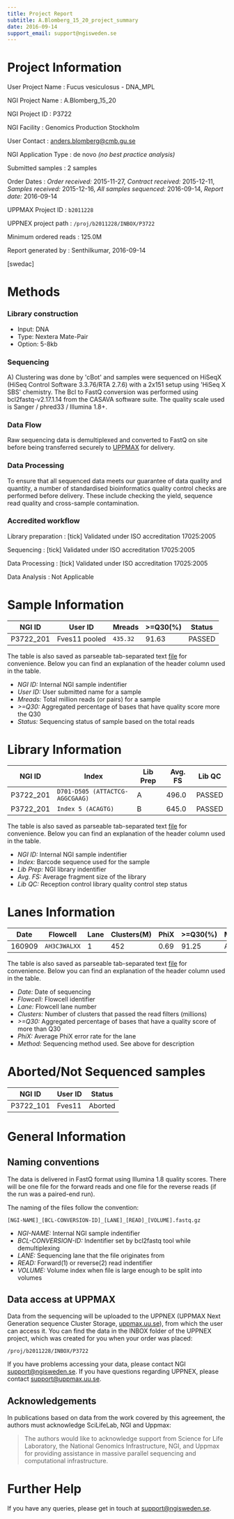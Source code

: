 ```yaml
---
title: Project Report
subtitle: A.Blomberg_15_20_project_summary
date: 2016-09-14
support_email: support@ngisweden.se
---
```


# Project Information

User Project Name
:   Fucus vesiculosus - DNA_MPL

NGI Project Name
:   A.Blomberg_15_20

NGI Project ID
:   P3722

NGI Facility
:   Genomics Production Stockholm

User Contact
:   [anders.blomberg@cmb.gu.se](mailto:anders.blomberg@cmb.gu.se)

NGI Application Type
:   de novo _(no best practice analysis)_

Submitted samples
:   2 samples



Order Dates
:   _Order received:_ 2015-11-27, _Contract received:_ 2015-12-11, _Samples received:_ 2015-12-16, _All samples sequenced:_ 2016-09-14, _Report date:_ 2016-09-14

UPPMAX Project ID
:   `b2011228`

UPPNEX project path
:   `/proj/b2011228/INBOX/P3722`



Minimum ordered reads
:   125.0M

Report generated by
:   Senthilkumar, 2016-09-14

[swedac]
 
# Methods

### Library construction
* Input: DNA
* Type: Nextera Mate-Pair
* Option: 5-8kb

### Sequencing
A) Clustering was done by 'cBot' and samples were sequenced on HiSeqX (HiSeq Control Software 3.3.76/RTA 2.7.6) with a 2x151 setup using 'HiSeq X SBS' chemistry. The Bcl to FastQ conversion was performed using bcl2fastq-v2.17.1.14 from the CASAVA software suite. The quality scale used is Sanger / phred33 / Illumina 1.8+.

### Data Flow
Raw sequencing data is demultiplexed and converted to FastQ on site before 
being transferred securely to [UPPMAX](http://www.uppmax.uu.se/) for delivery.

### Data Processing
To ensure that all sequenced data meets our guarantee of data quality and quantity,
a number of standardised bioinformatics quality control checks are performed before
delivery. These include checking the yield, sequence read quality and cross-sample contamination.

### Accredited workflow

Library preparation
:   [tick] Validated under ISO accreditation 17025:2005

Sequencing
:   [tick] Validated under ISO accreditation 17025:2005

Data Processing
:   [tick] Validated under ISO accreditation 17025:2005

Data Analysis
:   Not Applicable

# Sample Information

NGI ID | User ID | Mreads | >=Q30(%) | Status 
-------|---------|--------|----------|-------- 
P3722_201 | Fves11 pooled | `435.32` | 91.63  | PASSED 


The table is also saved as parseable tab-separated text [file](A.Blomberg_15_20_sample_info.txt) for convenience. Below you can find an explanation of the header column used in the table.

* _NGI ID:_ Internal NGI sample indentifier
* _User ID:_ User submitted name for a sample
* _Mreads:_ Total million reads (or pairs) for a sample
* _>=Q30:_ Aggregated percentage of bases that have quality score more the Q30
* _Status:_ Sequencing status of sample based on the total reads



# Library Information

NGI ID | Index | Lib Prep | Avg. FS | Lib QC
-------|-------|----------|---------|--------
P3722_201 | `D701-D505 (ATTACTCG-AGGCGAAG)` | A | 496.0 | PASSED
P3722_201 | `Index 5 (ACAGTG)` | B | 645.0 | PASSED


The table is also saved as parseable tab-separated text [file](A.Blomberg_15_20_library_info.txt) for convenience. Below you can find an explanation of the header column used in the table.

* _NGI ID:_ Internal NGI sample indentifier
* _Index:_ Barcode sequence used for the sample
* _Lib Prep:_ NGI library indentifier
* _Avg. FS:_ Average fragment size of the library
* _Lib QC:_ Reception control library quality control step status




# Lanes Information

Date | Flowcell | Lane | Clusters(M) | PhiX | >=Q30(%) | Method
-----|----------|------|-------------|------|----------|--------
160909 | `AH3C3WALXX` | 1 | 452 | 0.69 | 91.25 | A


The table is also saved as parseable tab-separated text [file](A.Blomberg_15_20_lanes_info.txt) for convenience. Below you can find an explanation of the header column used in the table.

* _Date:_ Date of sequencing
* _Flowcell:_ Flowcell identifier
* _Lane:_ Flowcell lane number
* _Clusters:_ Number of clusters that passed the read filters (millions)
* _>=Q30:_ Aggregated percentage of bases that have a quality score of more than Q30
* _PhiX:_ Average PhiX error rate for the lane
* _Method:_ Sequencing method used. See above for description




# Aborted/Not Sequenced samples

NGI ID | User ID | Status
-------|---------|-------
P3722_101 | Fves11 | Aborted


# General Information

## Naming conventions

The data is delivered in FastQ format using Illumina 1.8 quality scores.
There will be one file for the forward reads and one file for the
reverse reads (if the run was a paired-end run).

The naming of the files follow the convention:

```
[NGI-NAME]_[BCL-CONVERSION-ID]_[LANE]_[READ]_[VOLUME].fastq.gz
```

* _NGI-NAME:_ Internal NGI sample indentifier
* _BCL-CONVERSION-ID:_ Indentifier set by bcl2fastq tool while demultiplexing
* _LANE:_ Sequencing lane that the file originates from
* _READ:_ Forward(1) or reverse(2) read indentifier
* _VOLUME:_ Volume index when file is large enough to be split into volumes

## Data access at UPPMAX

Data from the sequencing will be uploaded to the UPPNEX (UPPMAX Next
Generation sequence Cluster Storage, [uppmax.uu.se](http://www.uppmax.uu.se)),
from which the user can access it. You can find the data in the INBOX folder of the
UPPNEX project, which was created for you when your order was placed: 

```
/proj/b2011228/INBOX/P3722
```

If you have problems accessing your data, please contact NGI
[support@ngisweden.se](mailto:support@ngisweden.se).
If you have questions regarding UPPNEX, please contact
[support@uppmax.uu.se](mailto:support@uppmax.uu.se).

## Acknowledgements

In publications based on data from the work covered by this agreement,
the authors must acknowledge SciLifeLab, NGI and Uppmax:

> The authors would like to acknowledge support from Science for Life Laboratory,
> the National Genomics Infrastructure, NGI, and Uppmax for providing
> assistance in massive parallel sequencing and computational infrastructure.

# Further Help
If you have any queries, please get in touch at
[support@ngisweden.se](mailto:support@ngisweden.se).
